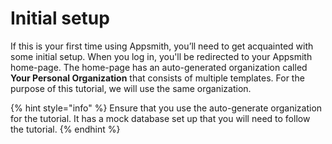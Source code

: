 # Initial setup

If this is your first time using Appsmith, you’ll need to get acquainted with some initial setup. When you log in, you'll be redirected to your Appsmith home-page. The home-page has an auto-generated organization called **Your Personal Organization** that consists of multiple templates. For the purpose of this tutorial, we will use the same organization.

{% hint style="info" %}
Ensure that you use the auto-generate organization for the tutorial. It has a mock database set up that you will need to follow the tutorial.
{% endhint %}

